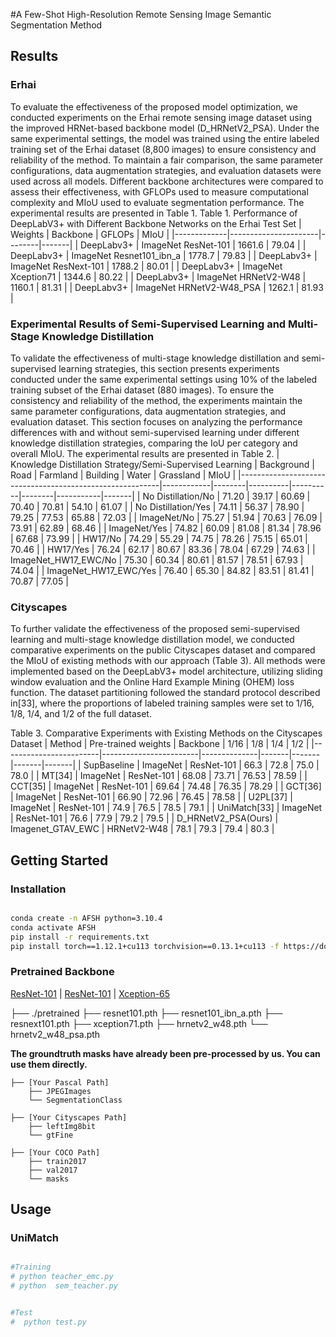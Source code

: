 #A Few-Shot High-Resolution Remote Sensing Image Semantic Segmentation Method


## Results
### Erhai 
To evaluate the effectiveness of the proposed model optimization, we conducted experiments on the Erhai remote sensing image dataset using the improved HRNet-based backbone model (D_HRNetV2_PSA). Under the same experimental settings, the model was trained using the entire labeled training set of the Erhai dataset (8,800 images) to ensure consistency and reliability of the method. To maintain a fair comparison, the same parameter configurations, data augmentation strategies, and evaluation datasets were used across all models. Different backbone architectures were compared to assess their effectiveness, with GFLOPs used to measure computational complexity and MIoU used to evaluate segmentation performance. The experimental results are presented in Table 1.
Table 1. Performance of DeepLabV3+ with Different Backbone Networks on the Erhai Test Set
| Weights     | Backbone             | GFLOPs | MIoU  |
|-------------|----------------------|--------|-------|
| DeepLabv3+  | ImageNet ResNet-101   | 1661.6 | 79.04 |
| DeepLabv3+  | ImageNet Resnet101_ibn_a | 1778.7 | 79.83 |
| DeepLabv3+  | ImageNet ResNext-101  | 1788.2 | 80.01 |
| DeepLabv3+  | ImageNet Xception71   | 1344.6 | 80.22 |
| DeepLabv3+  | ImageNet HRNetV2-W48  | 1160.1 | 81.31 |
| DeepLabv3+  | ImageNet HRNetV2-W48_PSA | 1262.1 | 81.93 |

### Experimental Results of Semi-Supervised Learning and Multi-Stage Knowledge Distillation
To validate the effectiveness of multi-stage knowledge distillation and semi-supervised learning strategies, this section presents experiments conducted under the same experimental settings using 10% of the labeled training subset of the Erhai dataset (880 images). To ensure the consistency and reliability of the method, the experiments maintain the same parameter configurations, data augmentation strategies, and evaluation dataset. This section focuses on analyzing the performance differences with and without semi-supervised learning under different knowledge distillation strategies, comparing the IoU per category and overall MIoU. The experimental results are presented in Table 2.
| Knowledge Distillation Strategy/Semi-Supervised Learning | Background | Road   | Farmland | Building | Water  | Grassland | MIoU  |
|----------------------------------------------------------|------------|--------|----------|----------|--------|-----------|-------|
| No Distillation/No                                       | 71.20      | 39.17  | 60.69    | 70.40    | 70.81  | 54.10     | 61.07 |
| No Distillation/Yes                                      | 74.11      | 56.37  | 78.90    | 79.25    | 77.53  | 65.88     | 72.03 |
| ImageNet/No                                              | 75.27      | 51.94  | 70.63    | 76.09    | 73.91  | 62.89     | 68.46 |
| ImageNet/Yes                                             | 74.82      | 60.09  | 81.08    | 81.34    | 78.96  | 67.68     | 73.99 |
| HW17/No                                                  | 74.29      | 55.29  | 74.75    | 78.26    | 75.15  | 65.01     | 70.46 |
| HW17/Yes                                                 | 76.24      | 62.17  | 80.67    | 83.36    | 78.04  | 67.29     | 74.63 |
| ImageNet_HW17_EWC/No                                      | 75.30      | 60.34  | 80.61    | 81.57    | 78.51  | 67.93     | 74.04 |
| ImageNet_HW17_EWC/Yes                                     | 76.40      | 65.30  | 84.82    | 83.51    | 81.41  | 70.87     | 77.05 |





### Cityscapes

To further validate the effectiveness of the proposed semi-supervised learning and multi-stage knowledge distillation model, we conducted comparative experiments on the public Cityscapes dataset and compared the MIoU of existing methods with our approach (Table 3). All methods were implemented based on the DeepLabV3+ model architecture, utilizing sliding window evaluation and the Online Hard Example Mining (OHEM) loss function. The dataset partitioning followed the standard protocol described in[33], where the proportions of labeled training samples were set to 1/16, 1/8, 1/4, and 1/2 of the full dataset.

Table 3. Comparative Experiments with Existing Methods on the Cityscapes Dataset
| Method                 | Pre-trained weights    | Backbone     | 1/16  | 1/8   | 1/4   | 1/2   |
|------------------------|------------------------|--------------|-------|-------|-------|-------|
| SupBaseline            | ImageNet               | ResNet-101   | 66.3  | 72.8  | 75.0  | 78.0  |
| MT[34]                 | ImageNet               | ResNet-101   | 68.08 | 73.71 | 76.53 | 78.59 |
| CCT[35]                | ImageNet               | ResNet-101   | 69.64 | 74.48 | 76.35 | 78.29 |
| GCT[36]                | ImageNet               | ResNet-101   | 66.90 | 72.96 | 76.45 | 78.58 |
| U2PL[37]               | ImageNet               | ResNet-101   | 74.9  | 76.5  | 78.5  | 79.1  |
| UniMatch[33]           | ImageNet               | ResNet-101   | 76.6  | 77.9  | 79.2  | 79.5  |
| D_HRNetV2_PSA(Ours)    | Imagenet_GTAV_EWC      | HRNetV2-W48  | 78.1  | 79.3  | 79.4  | 80.3  |



## Getting Started

### Installation

```bash

conda create -n AFSH python=3.10.4
conda activate AFSH
pip install -r requirements.txt
pip install torch==1.12.1+cu113 torchvision==0.13.1+cu113 -f https://download.pytorch.org/whl/torch_stable.html
```

### Pretrained Backbone

[ResNet-101](https://drive.google.com/file/d/1mqUrqFvTQ0k5QEotk4oiOFyP6B9dVZXS/view?usp=sharing) | [ResNet-101](https://drive.google.com/file/d/1Rx0legsMolCWENpfvE2jUScT3ogalMO8/view?usp=sharing) | [Xception-65](https://drive.google.com/open?id=1_j_mE07tiV24xXOJw4XDze0-a0NAhNVi)

├── ./pretrained
    ├── resnet101.pth
    ├── resnet101_ibn_a.pth
    ├── resnext101.pth
    ├── xception71.pth
    ├── hrnetv2_w48.pth
    └── hrnetv2_w48_psa.pth




**The groundtruth masks have already been pre-processed by us. You can use them directly.**

```
├── [Your Pascal Path]
    ├── JPEGImages
    └── SegmentationClass
    
├── [Your Cityscapes Path]
    ├── leftImg8bit
    └── gtFine
    
├── [Your COCO Path]
    ├── train2017
    ├── val2017
    └── masks
```

## Usage

### UniMatch

```bash

#Training
# python teacher_emc.py
# python  sem_teacher.py


#Test 
#  python test.py


```
